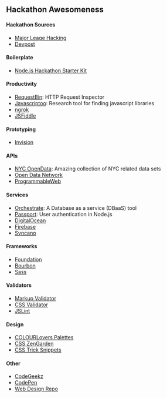 ## Hackathon Awesomeness

#### Hackathon Sources
* [Major Leage Hacking]
* [Devpost]

#### Boilerplate
* [Node.js Hackathon Starter Kit]

#### Productivity
* [RequestBin]: HTTP Request Inspector
* [Javascriptoo]: Research tool for finding javascript libraries
* [ngrok]
* [JSFiddle]

#### Prototyping
* [Invision]

#### APIs
* [NYC OpenData]: Amazing collection of NYC related data sets
* [Open Data Network]
* [ProgrammableWeb]

#### Services
* [Orchestrate]: A Database as a service (DBaaS) tool
* [Passport]: User authentication in Node.js
* [DigitalOcean]
* [Firebase]
* [Syncano]

#### Frameworks
* [Foundation]
* [Bourbon]
* [Sass]

#### Validators
* [Markup Validator]
* [CSS Validator]
* [JSLint]

#### Design
* [COLOURLovers Palettes]
* [CSS ZenGarden]
* [CSS Trick Snippets]

#### Other
* [CodeGeekz]
* [CodePen]
* [Web Design Repo]

[Major Leage Hacking]: <https://mlh.io/>
[Devpost]: <http://devpost.com/>

[Node.js Hackathon Starter Kit]: <https://github.com/sahat/hackathon-starter>

[RequestBin]: <http://requestb.in/>
[Javascriptoo]: <http://www.javascriptoo.com/>
[ngrok]: <https://ngrok.com/>
[JSFiddle]: <https://jsfiddle.net/>

[Invision]: <https://www.invisionapp.com/>

[NYC OpenData]: <https://data.cityofnewyork.us/data>
[Open Data Network]: <http://www.opendatanetwork.com/>
[ProgrammableWeb]: <http://www.programmableweb.com/>

[Orchestrate]: <https://orchestrate.io/>
[Passport]: <http://passportjs.org/>
[DigitalOcean]: <https://www.digitalocean.com/>
[Firebase]: <https://www.firebase.com/>
[Syncano]: <https://www.syncano.io/>

[Foundation]: <http://foundation.zurb.com/>
[Bourbon]: <http://bourbon.io/>
[Sass]: <http://sass-lang.com/>

[Markup Validator]: <http://validator.w3.org/>
[CSS Validator]: <http://jigsaw.w3.org/css-validator/>
[JSLint]: <http://www.jslint.com/>

[COLOURLovers Palettes]: <http://www.colourlovers.com/palettes>
[CSS ZenGarden]: <http://www.csszengarden.com/>
[CSS Trick Snippets]: <https://css-tricks.com/snippets/>

[CodeGeekz]: <https://codegeekz.com/>
[CodePen]: <http://codepen.io/>
[Web Design Repo]: <https://rrrepo.co/repo/webdesign>
